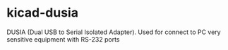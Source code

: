 # kicad-dusia
DUSIA (Dual USB to Serial Isolated Adapter). Used for connect to PC very sensitive equipment with RS-232 ports
